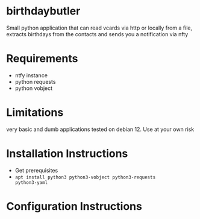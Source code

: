 # birthdaybutler
Small python application that can read vcards via http or locally from a file, extracts birthdays from the contacts and sends you a notification via nfty

# Requirements
* ntfy instance
* python requests
* python vobject

# Limitations
very basic and dumb applications tested on debian 12. Use at your own risk

# Installation Instructions
* Get prerequisites
* <code>apt install python3 python3-vobject python3-requests python3-yaml</code>

# Configuration Instructions
